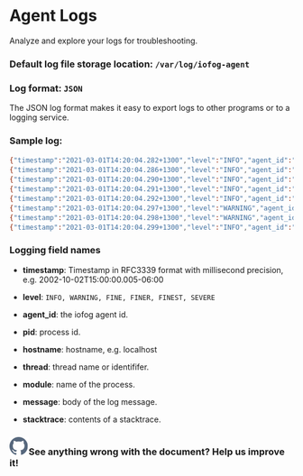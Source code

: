 # Agent Logs

Analyze and explore your logs for troubleshooting.

### Default log file storage location: `/var/log/iofog-agent`

### Log format: `JSON`

The JSON log format makes it easy to export logs to other programs or to a logging service.

### Sample log:

```bash
{"timestamp":"2021-03-01T14:20:04.282+1300","level":"INFO","agent_id":"","pid":2670,"hostname":"iofog-agent","thread":"main","module":"Supervisor","message":" Starting Process Manager"}
{"timestamp":"2021-03-01T14:20:04.286+1300","level":"INFO","agent_id":"","pid":2670,"hostname":"iofog-agent","thread":"main","module":"Supervisor","message":" Started Process Manager"}
{"timestamp":"2021-03-01T14:20:04.290+1300","level":"INFO","agent_id":"","pid":2670,"hostname":"iofog-agent","thread":"PMCT","module":"Process Manager","message":"WAITING FOR NEW TASK"}
{"timestamp":"2021-03-01T14:20:04.291+1300","level":"INFO","agent_id":"","pid":2670,"hostname":"iofog-agent","thread":"main","module":"Supervisor","message":" Starting ResourceManager"}
{"timestamp":"2021-03-01T14:20:04.292+1300","level":"INFO","agent_id":"","pid":2670,"hostname":"iofog-agent","thread":"main","module":"Supervisor","message":" Started ResourceManager"}
{"timestamp":"2021-03-01T14:20:04.297+1300","level":"WARNING","agent_id":"","pid":2670,"hostname":"iofog-agent","thread":"RMUD","module":"Field Agent","message":"Not provisioned"}
{"timestamp":"2021-03-01T14:20:04.298+1300","level":"WARNING","agent_id":"","pid":2670,"hostname":"iofog-agent","thread":"RMUD","module":"Field Agent","message":"Not provisioned"}
{"timestamp":"2021-03-01T14:20:04.299+1300","level":"INFO","agent_id":"","pid":2670,"hostname":"iofog-agent","thread":"main","module":"Supervisor","message":" Starting Tracker"}

```

### Logging field names

- **timestamp**: Timestamp in RFC3339 format with millisecond precision, e.g. 2002-10-02T15:00:00.005-06:00

- **level**: `INFO, WARNING, FINE, FINER, FINEST, SEVERE`

- **agent_id**: the iofog agent id.

- **pid**: process id.

- **hostname**: hostname, e.g. localhost

- **thread**: thread name or identififer.

- **module**: name of the process.

- **message**: body of the log message.

- **stacktrace**: contents of a stacktrace.

<aside class="notifications contribute">
  <h3><img src="/static/images/icos/ico-github.svg" alt=""/>See anything wrong with the document? Help us improve it!</h3>
  <a href="https://github.com/eclipse-iofog/iofog.org/edit/develop/content/docs/3.0/reference-agent/agent-logs.md"
    target="_blank">
    
  </a>
</aside>
